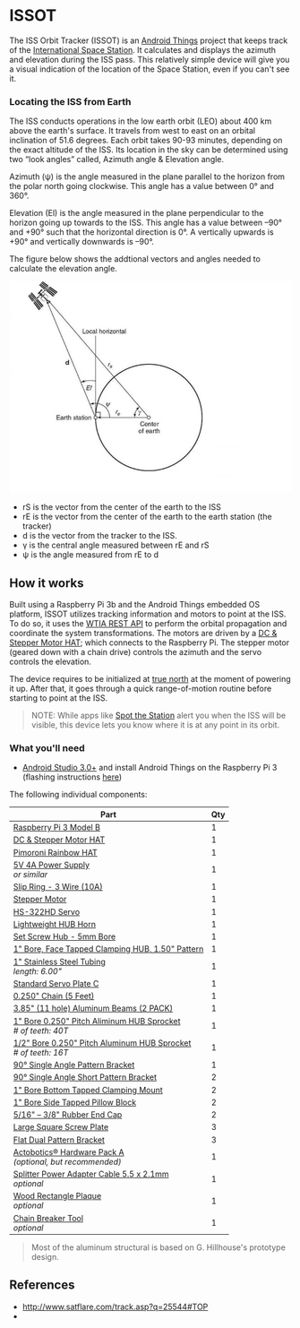 # ISSOT
The ISS Orbit Tracker (ISSOT) is an [Android Things](https://developer.android.com/things/get-started/index.html) project that keeps track of the [International Space Station](https://www.nasa.gov/pdf/508318main_ISS_ref_guide_nov2010.pdf). It calculates and displays the azimuth and elevation during the ISS pass. This relatively simple device will give you a visual indication of the location of the Space Station, even if you can't see it.

### Locating the ISS from Earth
The ISS conducts operations in the low earth orbit (LEO) about 400 km above the earth's surface. It travels from west to east on an orbital inclination of 51.6 degrees. Each orbit takes 90-93 minutes, depending on the exact altitude of the ISS. Its location in the sky can be determined using two “look angles” called, Azimuth angle & Elevation angle.

Azimuth (ψ) is the angle measured in the plane parallel to the horizon from the polar north going clockwise. This angle has a value between 0° and 360°.

Elevation (El) is the angle measured in the plane perpendicular to the horizon going up towards to the ISS. This angle has a value between –90° and +90° such that the horizontal direction is 0°. A vertically upwards is +90° and vertically downwards is –90°.

The figure below shows the addtional vectors and angles needed to calculate the elevation angle.

![angles](/images/geometry_elevation_angle.jpg)
+ rS is the vector from the center of the earth to the ISS
+ rE is the vector from the center of the earth to the  earth station (the tracker)
+ d is the vector from the tracker to the ISS.  
+ γ is the central angle measured between rE and rS
+ ψ is the angle measured from rE to d

## How it works
Built using a Raspberry Pi 3b and the Android Things embedded OS platform, ISSOT utilizes tracking information and motors to point at the ISS. To do so, it uses the [WTIA REST API](https://wheretheiss.at/w/developer) to perform the orbital propagation and coordinate the system transformations. The motors are driven by a [DC & Stepper Motor HAT](https://www.adafruit.com/product/2348); which connects to the Raspberry Pi. The stepper motor (geared down with a chain drive) controls the azimuth and the servo controls the elevation.

The device requires to be initialized at [true north](https://www.ngdc.noaa.gov/geomag-web/#declination) at the moment of powering it up.  After that, it goes through a quick range-of-motion routine before starting to point at the ISS.

> NOTE: While apps like [Spot the Station](https://spotthestation.nasa.gov/home.cfm) alert you when the ISS will be visible, this device lets you know where it is at any point in its orbit.

### What you'll need

- [Android Studio 3.0+](https://developer.android.com/studio/index.html) and install Android Things on the Raspberry Pi 3 (flashing instructions [here](https://developer.android.com/things/hardware/raspberrypi.html))

The following individual components:

Part             | Qty 
---------------- | ----
[Raspberry Pi 3 Model B](https://www.adafruit.com/product/3055)<br /> | 1 
[DC & Stepper Motor HAT](https://www.adafruit.com/product/2348)<br /> | 1 
[Pimoroni Rainbow HAT](https://www.adafruit.com/product/3354)<br /> | 1 
[5V 4A Power Supply](https://www.ebay.com/itm/152944199414)<br />*or similar* | 1 
[Slip Ring - 3 Wire (10A)](https://www.sparkfun.com/products/13063)<br /> | 1
[Stepper Motor](https://www.pololu.com/product/1200)<br /> | 1 
[HS-322HD Servo](https://www.servocity.com/hs-322hd-servo)<br /> | 1 
[Lightweight HUB Horn](https://www.servocity.com/lightweight-hub-horns)<br /> | 1
[Set Screw Hub - 5mm Bore](https://www.servocity.com/770-set-screw-hubs)<br /> | 1 
[1" Bore, Face Tapped Clamping HUB, 1.50" Pattern](https://www.servocity.com/1-bore-clamping-hub-a)<br /> | 1
[1" Stainless Steel Tubing](https://www.servocity.com/1-00-stainless-steel-tubing)<br />*length: 6.00"* | 1
[Standard Servo Plate C](https://www.servocity.com/standard-servo-plate-c)<br /> | 1
[0.250" Chain (5 Feet)](https://www.servocity.com/0-250-chain-5-feet)<br /> | 1
[3.85" (11 hole) Aluminum Beams (2 PACK)](https://www.servocity.com/3-85-aluminum-beam)<br /> | 1
[1" Bore 0.250" Pitch Aliminum HUB Sprocket](https://www.servocity.com/1-50-aluminum-hub-mount-sprockets-0-250-pitch)<br />*# of teeth: 40T* | 1
[1/2" Bore 0.250" Pitch Aluminum HUB Sprocket](https://www.servocity.com/0-770-aluminum-hub-mount-sprockets-0-250-pitch)<br />*# of teeth: 16T* | 1
[90° Single Angle Pattern Bracket](https://www.servocity.com/90-single-angle-channel-bracket)<br /> | 1
[90° Single Angle Short Pattern Bracket](https://www.servocity.com/90-single-angle-short-channel-bracket)<br /> | 2
[1" Bore Bottom Tapped Clamping Mount](https://www.servocity.com/1-bore-bottom-tapped-clamping-mounts)<br /> | 2 
[1" Bore Side Tapped Pillow Block](https://www.servocity.com/1-000-bore-quad-pillow-block)<br /> | 2
[5/16" – 3/8" Rubber End Cap](https://www.servocity.com/0-375-3-8-rubber-end-cap)<br /> | 2 
[Large Square Screw Plate](https://www.servocity.com/large-square-screw-plate)<br /> | 3
[Flat Dual Pattern Bracket](https://www.servocity.com/flat-dual-channel-bracket)<br /> | 3
[Actobotics® Hardware Pack A](https://www.servocity.com/actobotics-hardware-pack-a)<br />*(optional, but recommended)*| 1
[Splitter Power Adapter Cable 5.5 x 2.1mm](https://www.ebay.com/itm/162601585346) <br />*optional* | 1
[Wood Rectangle Plaque](https://www.amazon.com/gp/product/B0085TGTAS/ref=ox_sc_act_title_1?smid=ATVPDKIKX0DER&psc=1) <br />*optional* | 1
[Chain Breaker Tool](https://www.pitsco.com/TETRIX-Chain-Breaker-Tool) <br />*optional* | 1

> Most of the aluminum structural is based on G. Hillhouse's prototype design.


## References
- http://www.satflare.com/track.asp?q=25544#TOP
- 
